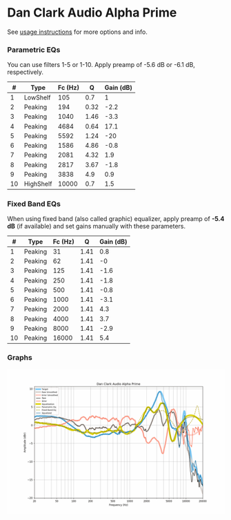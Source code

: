 # Dan Clark Audio Alpha Prime
See [usage instructions](https://github.com/jaakkopasanen/AutoEq#usage) for more options and info.

### Parametric EQs
You can use filters 1-5 or 1-10. Apply preamp of -5.6 dB or -6.1 dB, respectively.

|   # | Type      |   Fc (Hz) |    Q |   Gain (dB) |
|-----|-----------|-----------|------|-------------|
|   1 | LowShelf  |       105 | 0.7  |         1   |
|   2 | Peaking   |       194 | 0.32 |        -2.2 |
|   3 | Peaking   |      1040 | 1.46 |        -3.3 |
|   4 | Peaking   |      4684 | 0.64 |        17.1 |
|   5 | Peaking   |      5592 | 1.24 |       -20   |
|   6 | Peaking   |      1586 | 4.86 |        -0.8 |
|   7 | Peaking   |      2081 | 4.32 |         1.9 |
|   8 | Peaking   |      2817 | 3.67 |        -1.8 |
|   9 | Peaking   |      3838 | 4.9  |         0.9 |
|  10 | HighShelf |     10000 | 0.7  |         1.5 |

### Fixed Band EQs
When using fixed band (also called graphic) equalizer, apply preamp of **-5.4 dB** (if available) and set gains manually with these parameters.

|   # | Type    |   Fc (Hz) |    Q |   Gain (dB) |
|-----|---------|-----------|------|-------------|
|   1 | Peaking |        31 | 1.41 |         0.8 |
|   2 | Peaking |        62 | 1.41 |        -0   |
|   3 | Peaking |       125 | 1.41 |        -1.6 |
|   4 | Peaking |       250 | 1.41 |        -1.8 |
|   5 | Peaking |       500 | 1.41 |        -0.8 |
|   6 | Peaking |      1000 | 1.41 |        -3.1 |
|   7 | Peaking |      2000 | 1.41 |         4.3 |
|   8 | Peaking |      4000 | 1.41 |         3.7 |
|   9 | Peaking |      8000 | 1.41 |        -2.9 |
|  10 | Peaking |     16000 | 1.41 |         5.4 |

### Graphs
![](./Dan%20Clark%20Audio%20Alpha%20Prime.png)

